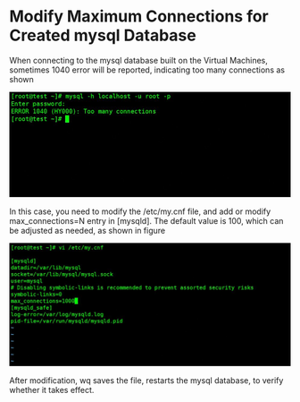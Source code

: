# Modify Maximum Connections for Created mysql Database

When connecting to the mysql database built on the Virtual Machines, sometimes 1040 error will be reported, indicating too many connections as shown

![](https://github.com/jdcloudcom/cn/blob/cn-VirtualMachine-Linux/image/Elastic-Compute/Virtual-Machine/Linux/%E8%87%AA%E5%BB%BAmysql%E6%95%B0%E6%8D%AE%E5%BA%93%E4%BF%AE%E6%94%B9%E6%9C%80%E5%A4%A7%E8%BF%9E%E6%8E%A5%E6%95%B001.png)

In this case, you need to modify the /etc/my.cnf file, and add or modify max_connections=N entry in [mysqld]. The default value is 100, which can be adjusted as needed, as shown in figure

![](https://github.com/jdcloudcom/cn/blob/cn-VirtualMachine-Linux/image/Elastic-Compute/Virtual-Machine/Linux/%E8%87%AA%E5%BB%BAmysql%E6%95%B0%E6%8D%AE%E5%BA%93%E4%BF%AE%E6%94%B9%E6%9C%80%E5%A4%A7%E8%BF%9E%E6%8E%A5%E6%95%B002.png)

After modification, wq saves the file, restarts the mysql database, to verify whether it takes effect.
